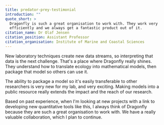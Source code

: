 ```yaml
---
title: predator-prey-testimonial
introduction: ""
quote_short: >
  Dragonfly is such a great organisation to work with. They work very
  efficiently and we always get a fantastic product out of it.
citation_name: Dr Olaf Jensen
citation_position: Assistant Professor
citation_organisation: Institute of Marine and Coastal Sciences
---
```


New laboratory techniques create new data streams, so interpreting that data
is the next challenge. That's a place where Dragonfly really shines. They
understand how to translate ecology into mathematical models, then package
that model so others can use it.

The ability to package a model so it's easily transferable to other
researchers is very new for my lab, and very exciting. Making models into a
public resource really extends the impact and the reach of our research.

Based on past experience, when I'm looking at new projects with a link to
developing new quantitative tools like this, I always think of Dragonfly
because they are such a great organisation to work with. We have a really
valuable collaboration, which I plan to continue.
